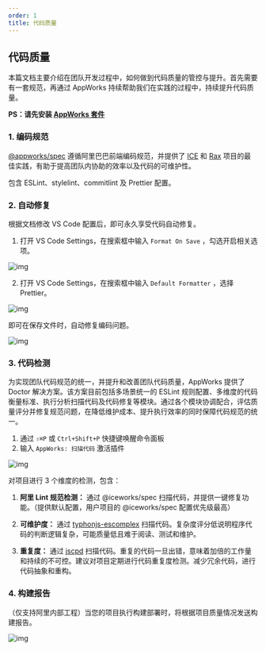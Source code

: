 ```yaml
---
order: 1
title: 代码质量
---
```


## 代码质量

本篇文档主要介绍在团队开发过程中，如何做到代码质量的管控与提升。首先需要有一套规范，再通过 AppWorks 持续帮助我们在实践的过程中，持续提升代码质量。

**PS：请先安装 [AppWorks 套件](https://marketplace.visualstudio.com/items?itemName=iceworks-team.iceworks)**

### 1. 编码规范

[@appworks/spec]() 遵循阿里巴巴前端编码规范，并提供了 [ICE](http://ice.work/) 和 [Rax](https://rax.js.org/) 项目的最佳实践，有助于提高团队内协助的效率以及代码的可维护性。

包含 ESLint、stylelint、commitlint 及 Prettier 配置。

### 2. 自动修复

根据文档修改 VS Code 配置后，即可永久享受代码自动修复。

1. 打开 VS Code Settings，在搜索框中输入 `Format On Save` ，勾选开启相关选项。

![img](https://img.alicdn.com/imgextra/i3/O1CN011qrZBN1qXnPwgj2jD_!!6000000005506-2-tps-1324-556.png)

2.  打开 VS Code Settings，在搜索框中输入 `Default Formatter` ，选择 Prettier。

![img](https://img.alicdn.com/imgextra/i1/O1CN01wEvswe1DgFiTppCUI_!!6000000000245-2-tps-1688-486.png)

即可在保存文件时，自动修复编码问题。

![img](https://img.alicdn.com/imgextra/i3/O1CN01NE68vR1JqE2EhYWB6_!!6000000001079-1-tps-750-476.gif)

### 3. 代码检测

为实现团队代码规范的统一，并提升和改善团队代码质量，AppWorks 提供了 Doctor 解决方案。该方案目前包括多场景统一的 ESLint 规则配置、多维度的代码衡量标准、执行分析扫描代码及代码修复等模块。通过各个模块协调配合，评估质量评分并修复规范问题，在降低维护成本、提升执行效率的同时保障代码规范的统一。

1. 通过 `⇧⌘P` 或 `Ctrl+Shift+P` 快捷键唤醒命令面板
2. 输入 `AppWorks: 扫描代码` 激活插件

![img](https://img.alicdn.com/imgextra/i3/O1CN01RQ3EyU1f5tVx2KIS5_!!6000000003956-1-tps-900-577.gif)

对项目进行 3 个维度的检测，包含：

1. **阿里 Lint 规范检测：** 通过 @iceworks/spec 扫描代码，并提供一键修复功能。（提供默认配置，用户项目的 @iceworks/spec 配置优先级最高）

2. **可维护度：** 通过 [typhonjs-escomplex](https://www.npmjs.com/package/typhonjs-escomplex) 扫描代码。复杂度评分低说明程序代码的判断逻辑复杂，可能质量低且难于阅读、测试和维护。

3. **重复度：** 通过 [jscpd](https://www.npmjs.com/package/jscpd) 扫描代码。重复的代码一旦出错，意味着加倍的工作量和持续的不可控。建议对项目定期进行代码重复度检测。减少冗余代码，进行代码抽象和重构。

### 4. 构建报告

（仅支持阿里内部工程）当您的项目执行构建部署时，将根据项目质量情况发送构建报告。

![img](https://img.alicdn.com/imgextra/i3/O1CN01rB5kMk1QO0wq2z0nz_!!6000000001965-2-tps-854-934.png)
